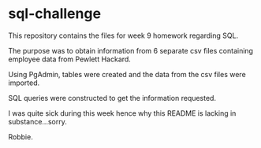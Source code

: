# sql-challenge
This repository contains the files for week 9 homework regarding SQL.

The purpose was to obtain information from 6 separate csv files containing employee data from Pewlett Hackard.

Using PgAdmin, tables were created and the data from the csv files were imported.

SQL queries were constructed to get the information requested.

I was quite sick during this week hence why this README is lacking in substance...sorry.

Robbie.